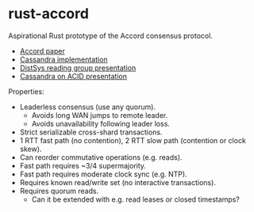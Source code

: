 # rust-accord

Aspirational Rust prototype of the Accord consensus protocol.

* [Accord paper](https://cwiki.apache.org/confluence/download/attachments/188744725/Accord.pdf)
* [Cassandra implementation](https://github.com/apache/cassandra-accord)
* [DistSys reading group presentation](https://www.youtube.com/watch?v=xeQHa3Z-d-A)
* [Cassandra on ACID presentation](https://www.youtube.com/watch?v=7Nm8mEcKrRc)

Properties:

* Leaderless consensus (use any quorum).
  * Avoids long WAN jumps to remote leader.
  * Avoids unavailability following leader loss.
* Strict serializable cross-shard transactions.
* 1 RTT fast path (no contention), 2 RTT slow path (contention or clock skew).
* Can reorder commutative operations (e.g. reads).
* Fast path requires ~3/4 supermajority.
* Fast path requires moderate clock sync (e.g. NTP).
* Requires known read/write set (no interactive transactions).
* Requires quorum reads.
  * Can it be extended with e.g. read leases or closed timestamps?

